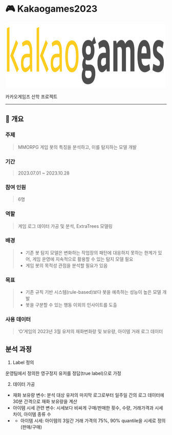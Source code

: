 # :video_game: Kakaogames2023

<img src="./images/카겜.jpeg" width="500" height="200"/>

카카오게임즈 산학 프로젝트

----------------------

## :book: 개요

### 주제

> MMORPG 게임 봇의 특징을 분석하고, 이를 탐지하는 모델 개발

### 기간
> 2023.07.01 ~ 2023.10.28

### 참여 인원
> 6명

### 역할
> 게임 로그 데이터 가공 및 분석, ExtraTrees 모델링

### 배경
> - 기존 봇 탐지 모델은 변화하는 작업장의 패턴에 대응하지 못하는 한계가 있어, 게임 운영에 지속적으로 활용할 수 있는 탐지 모델 필요
> - 게임 봇의 목적성 관점을 분석할 필요가 있음

### 목표
> - 기존 규칙 기반 시스템(rule-based)보다 봇을 예측하는 성능이 높은 모델 개발
> - 봇을 구분할 수 있는 행동 이외의 인사이트를 도출 

### 사용 데이터
> ‘O’게임의 2023년 3월 유저의 재화변화량 및 보유량, 아이템 거래 로그 데이터

## 분석 과정

1. Label 정의

운영팀에서 정의한 영구정지 유저를 정답(true label)으로 가정

2. 데이터 가공
- 재화 보유량 변수: 분석 대상 유저의 마지막 로그로부터 일주일 간의 로그 데이터에 30분 간격으로 재화 보유량을 계산
- 아이템 시세 관련 변수: 시세보다 비싸게 구매/판매한 횟수, 수량, 거래가격과 시세 차이, 아이템 종류 수
- - 아이템 시세: 아이템의 3일간 거래 가격의 75%, 90% quantile을 시세로 정의(판매/구매)
  

